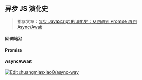 ## 异步 JS 演化史

> 推荐文章：[异步 JavaScript 的演化史：从回调到 Promise 再到 Async/Await](https://mp.weixin.qq.com/s/V6EtgI_mAFk7FAFPSVFg4Q)

#### 回调地狱

#### Promise

#### Async/Await

[![Edit shuangmianxiaoQ/async-way](https://codesandbox.io/static/img/play-codesandbox.svg)](https://codesandbox.io/s/github/shuangmianxiaoQ/async-way/tree/master/?fontsize=14)

